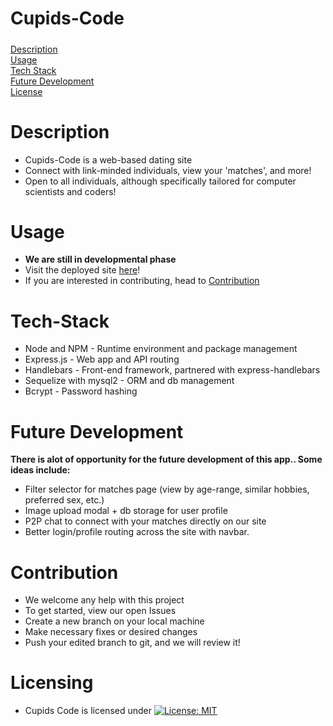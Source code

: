 # Cupids-Code 

#####
[Description](#Description)  
[Usage](#Usage)  
[Tech Stack](#Tech-Stack)  
[Future Development](#emphasis)  
[License](#license)  

# Description
- Cupids-Code is a web-based dating site 
- Connect with link-minded individuals, view your 'matches', and more! 
- Open to all individuals, although specifically tailored for computer scientists and coders!
# Usage
- **We are still in developmental phase**
- Visit the deployed site [here](https://cupids-code-17d10dc3c045.herokuapp.com/)!
- If you are interested in contributing, head to [Contribution](#Contribution)

# Tech-Stack 
- Node and NPM - Runtime environment and package management
- Express.js - Web app and API routing
- Handlebars - Front-end framework, partnered with express-handlebars 
- Sequelize with mysql2 - ORM and db management
- Bcrypt - Password hashing

# Future Development
**There is alot of opportunity for the future development of this app.. Some ideas include:**
- Filter selector for matches page (view by age-range, similar hobbies, preferred sex, etc.)
- Image upload modal + db storage for user profile
- P2P chat to connect with your matches directly on our site
- Better login/profile routing across the site with navbar.

# Contribution
- We welcome any help with this project
- To get started, view our open Issues
- Create a new branch on your local machine
- Make necessary fixes or desired changes
- Push your edited branch to git, and we will review it!

# Licensing
- Cupids Code is licensed under [![License: MIT](https://img.shields.io/badge/License-MIT-yellow.svg)](https://opensource.org/licenses/MIT)

